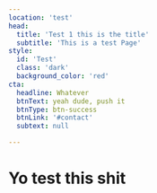 ```yaml
---
location: 'test'
head:
  title: 'Test 1 this is the title'
  subtitle: 'This is a test Page'
style:
  id: 'Test'
  class: 'dark'
  background_color: 'red' 
cta:
  headline: Whatever
  btnText: yeah dude, push it
  btnType: btn-success
  btnLink: '#contact'
  subtext: null

---
```


# Yo test this shit